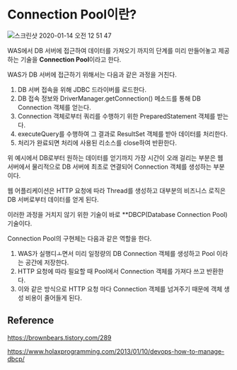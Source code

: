 # Connection Pool이란?

![스크린샷 2020-01-14 오전 12 51 47](https://user-images.githubusercontent.com/43809168/72270193-209ed400-3668-11ea-8d23-29b56d8cb5d4.png)

WAS에서 DB 서버에 접근하여 데이터를 가져오기 까지의 단계를 미리 만들어놓고 제공하는 기술을 **Connection Pool**이라고 한다.

WAS가 DB 서버에 접근하기 위해서는 다음과 같은 과정을 거친다.

1. DB 서버 접속을 위해 JDBC 드라이버를 로드한다.
2. DB 접속 정보와 DriverManager.getConnection() 메소드를 통해 DB Connection 객체를 얻는다.
3. Connection 객체로부터 쿼리를 수행하기 위한 PreparedStatement 객체를 받는다.
4. executeQuery를 수행하여 그 결과로 ResultSet 객체를 받아 데이터를 처리한다.
5. 처리가 완료되면 처리에 사용된 리소스를 close하여 반환한다.

위 예시에서 DB로부터 원하는 데이터를 얻기까지 가장 시간이 오래 걸리는 부분은 웹 서버에서 물리적으로 DB 서버에 최초로 연결되어 Connection 객체를 생성하는 부분이다.

웹 어플리케이션은 HTTP 요청에 따라 Thread를 생성하고 대부분의 비즈니스 로직은 DB 서버로부터 데이터를 얻게 된다.

이러한 과정을 거치지 않기 위한 기술이 바로 **DBCP(Database Connection Pool) 기술이다.

Connection Pool의 구현체는 다음과 같은 역할을 한다.

1. WAS가 실행디ㅗ면서 미리 일정량의 DB Connection 객체를 생성하고 Pool 이라는 공간에 저장한다.
2. HTTP 요청에 따라 필요할 때 Pool에서 Connection 객체를 가져다 쓰고 반환한다.
3. 이와 같은 방식으로 HTTP 요청 마다 Connection 객체를 넘겨주기 때문에 객체 생성 비용이 줄어들게 된다.


## Reference

https://brownbears.tistory.com/289

https://www.holaxprogramming.com/2013/01/10/devops-how-to-manage-dbcp/